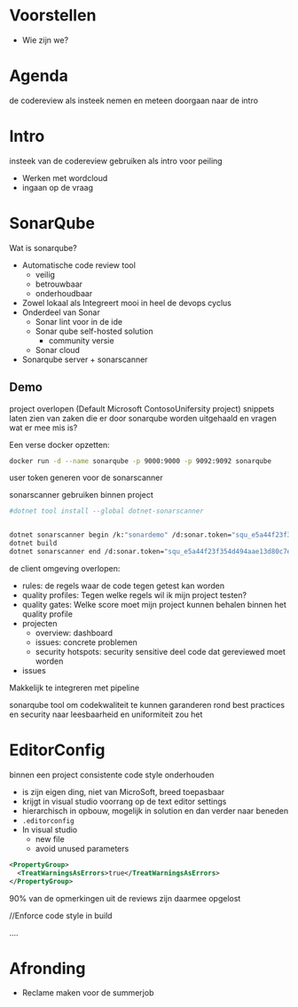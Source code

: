 # Voorstellen

- Wie zijn we?

# Agenda

de codereview als insteek nemen en meteen doorgaan naar de intro

# Intro

insteek van de codereview gebruiken als intro voor peiling

- Werken met wordcloud
- ingaan op de vraag

# SonarQube

Wat is sonarqube?

- Automatische code review tool
  - veilig
  - betrouwbaar
  - onderhoudbaar
- Zowel lokaal als Integreert mooi in heel de devops cyclus
- Onderdeel van Sonar
  - Sonar lint voor in de ide
  - Sonar qube self-hosted solution
    - community versie
  - Sonar cloud
- Sonarqube server + sonarscanner

## Demo

project overlopen (Default Microsoft ContosoUnifersity project)
snippets laten zien van zaken die er door sonarqube worden uitgehaald en vragen wat er mee mis is?

Een verse docker opzetten:

```bash
docker run -d --name sonarqube -p 9000:9000 -p 9092:9092 sonarqube
```

user token generen voor de sonarscanner

sonarscanner gebruiken binnen project

```bash
#dotnet tool install --global dotnet-sonarscanner


dotnet sonarscanner begin /k:"sonardemo" /d:sonar.token="squ_e5a44f23f354d494aae13d80c7ec86304e5e066c"
dotnet build
dotnet sonarscanner end /d:sonar.token="squ_e5a44f23f354d494aae13d80c7ec86304e5e066c"
```

de client omgeving overlopen:

- rules: de regels waar de code tegen getest kan worden
- quality profiles: Tegen welke regels wil ik mijn project testen?
- quality gates: Welke score moet mijn project kunnen behalen binnen het quality profile
- projecten
  - overview: dashboard
  - issues: concrete problemen
  - security hotspots: security sensitive deel code dat gereviewed moet worden
- issues

Makkelijk te integreren met pipeline

sonarqube tool om codekwaliteit te kunnen garanderen rond best practices en security
naar leesbaarheid en uniformiteit zou het

# EditorConfig

binnen een project consistente code style onderhouden

- is zijn eigen ding, niet van MicroSoft, breed toepasbaar
- krijgt in visual studio voorrang op de text editor settings
- hierarchisch in opbouw, mogelijk in solution en dan verder naar beneden
- `.editorconfig`
- In visual studio
  - new file
  - avoid unused parameters

```xml
<PropertyGroup>
  <TreatWarningsAsErrors>true</TreatWarningsAsErrors>
</PropertyGroup>
```

90% van de opmerkingen uit de reviews zijn daarmee opgelost

//Enforce code style in build

....

# Afronding

- Reclame maken voor de summerjob
